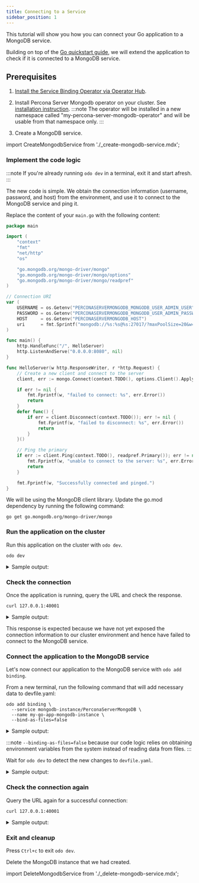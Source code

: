 ```yaml
---
title: Connecting to a Service
sidebar_position: 1
---
```


This tutorial will show you how you can connect your Go application to a MongoDB service.

Building on top of the [Go quickstart guide](../quickstart/go.md), we will extend the application to check if it is connected to a MongoDB service.

## Prerequisites
1. [Install the Service Binding Operator via Operator Hub](https://operatorhub.io/operator/service-binding-operator).

2. Install Percona Server Mongodb operator on your cluster. See [installation instruction](https://operatorhub.io/operator/percona-server-mongodb-operator).
:::note
The operator will be installed in a new namespace called "my-percona-server-mongodb-operator" and will be usable from that namespace only.
:::
3. Create a MongoDB service.

import CreateMongodbService from './_create-mongodb-service.mdx';

<CreateMongodbService/>

### Implement the code logic
:::note
If you're already running `odo dev` in a terminal, exit it and start afresh.
:::

The new code is simple. We obtain the connection information (username, password, and host) from the environment, and use it to connect to the MongoDB service and ping it. 

Replace the content of your `main.go` with the following content:
```go
package main

import (
	"context"
	"fmt"
	"net/http"
	"os"

	"go.mongodb.org/mongo-driver/mongo"
	"go.mongodb.org/mongo-driver/mongo/options"
	"go.mongodb.org/mongo-driver/mongo/readpref"
)

// Connection URI
var (
	USERNAME = os.Getenv("PERCONASERVERMONGODB_MONGODB_USER_ADMIN_USER")
	PASSWORD = os.Getenv("PERCONASERVERMONGODB_MONGODB_USER_ADMIN_PASSWORD")
	HOST     = os.Getenv("PERCONASERVERMONGODB_HOST")
	uri      = fmt.Sprintf("mongodb://%s:%s@%s:27017/?maxPoolSize=20&w=majority", USERNAME, PASSWORD, HOST)
)

func main() {
	http.HandleFunc("/", HelloServer)
	http.ListenAndServe("0.0.0.0:8080", nil)
}

func HelloServer(w http.ResponseWriter, r *http.Request) {
	// Create a new client and connect to the server
	client, err := mongo.Connect(context.TODO(), options.Client().ApplyURI(uri))

	if err != nil {
		fmt.Fprintf(w, "failed to connect: %s", err.Error())
		return
	}
	defer func() {
		if err = client.Disconnect(context.TODO()); err != nil {
			fmt.Fprintf(w, "failed to disconnect: %s", err.Error())
			return
		}
	}()

	// Ping the primary
	if err := client.Ping(context.TODO(), readpref.Primary()); err != nil {
		fmt.Fprintf(w, "unable to connect to the server: %s", err.Error())
		return
	}

	fmt.Fprintf(w, "Successfully connected and pinged.")
}
```
We will be using the MongoDB client library. Update the go.mod dependency by running the following command: 
```shell
go get go.mongodb.org/mongo-driver/mongo
```

### Run the application on the cluster
Run this application on the cluster with `odo dev`.
```shell
odo dev
```
<details>
<summary>Sample output:</summary>

```shell
$ odo dev
  __
 /  \__     Developing using the my-go-app Devfile
 \__/  \    Namespace: my-percona-server-mongodb-operator
 /  \__/    odo version: v3.0.0-rc1
 \__/

↪ Deploying to the cluster in developer mode
•  Waiting for Kubernetes resources  ...
⚠  Pod is Pending
✓  Pod is Running
✓  Syncing files into the container [152ms]
✓  Building your application in container on cluster (command: build) [15s]
•  Executing the application (command: run)  ...
-  Forwarding from 127.0.0.1:40001 -> 8080


Watching for changes in the current directory /tmp/go
Press Ctrl+c to exit `odo dev` and delete resources from the cluster

Pushing files...


File /tmp/go/.odo changed
•  Waiting for Kubernetes resources  ...
✓  Syncing files into the container [1ms]

Watching for changes in the current directory /tmp/go
Press Ctrl+c to exit `odo dev` and delete resources from the cluster
```
</details>


### Check the connection

Once the application is running, query the URL and check the response.
```shell
curl 127.0.0.1:40001
```
<details>
<summary>Sample output:</summary>

```shell
$ curl 127.0.0.1:40001
failed to connect: error validating uri: username required if URI contains user info
```
</details>


This response is expected because we have not yet exposed the connection information to our cluster environment and hence have failed to connect to the MongoDB service.

### Connect the application to the MongoDB service
Let's now connect our application to the MongoDB service with `odo add binding`.

From a new terminal, run the following command that will add necessary data to devfile.yaml:
```shell
odo add binding \
  --service mongodb-instance/PerconaServerMongoDB \
  --name my-go-app-mongodb-instance \
  --bind-as-files=false
```

<details>
<summary>Sample output:</summary>

```shell
$ odo add binding --service mongodb-instance/PerconaServerMongoDB --name my-go-app-mongodb-instance --bind-as-files=false
 ✓  Successfully added the binding to the devfile.
Run `odo dev` to create it on the cluster.
```
</details>


:::note
`--binding-as-files=false` because our code logic relies on obtaining environment variables from the system instead of reading data from files.
:::

Wait for `odo dev` to detect the new changes to `devfile.yaml`. 

<details>
<summary>Sample output:</summary>

```shell
$ odo dev
  __                                                                                                                                              
 /  \__     Developing using the my-go-app Devfile                                                                                                
 \__/  \    Namespace: my-percona-server-mongodb-operator                                                                                         
 /  \__/    odo version: v3.0.0-rc1
 \__/

↪ Deploying to the cluster in developer mode
•  Waiting for Kubernetes resources  ...
⚠  Pod is Pending
✓  Pod is Running
✓  Syncing files into the container [152ms]
✓  Building your application in container on cluster (command: build) [15s]
•  Executing the application (command: run)  ...
-  Forwarding from 127.0.0.1:40001 -> 8080


Watching for changes in the current directory /tmp/go
Press Ctrl+c to exit `odo dev` and delete resources from the cluster

Pushing files...


File /tmp/go/.odo changed
•  Waiting for Kubernetes resources  ...
✓  Syncing files into the container [1ms]

Watching for changes in the current directory /tmp/go
Press Ctrl+c to exit `odo dev` and delete resources from the cluster

Pushing files...


File /tmp/go/devfile.yaml changed
•  Waiting for Kubernetes resources  ...
✓  Creating kind ServiceBinding
Error occurred on Push - watch command was unable to push component: some servicebindings are not injected

Updating Component...

•  Waiting for Kubernetes resources  ...
Error occurred on Push - watch command was unable to push component: some servicebindings are not injected

⚠  Pod is Terminating
•  Waiting for Kubernetes resources  ...
✗  Finished executing the application (command: run) [1m]
⚠  No pod exists
⚠  Pod is Pending
✓  Pod is Running
✓  Syncing files into the container [170ms]
✓  Building your application in container on cluster (command: build) [192ms]
•  Executing the application (command: run)  ...
-  Forwarding from 127.0.0.1:40001 -> 8080


Watching for changes in the current directory /tmp/go
Press Ctrl+c to exit `odo dev` and delete resources from the cluster

Pushing files...


File /tmp/go/devfile.yaml changed

File /tmp/go/.odo/devstate.json changed
•  Waiting for Kubernetes resources  ...
✓  Syncing files into the container [1ms]

Watching for changes in the current directory /tmp/go
Press Ctrl+c to exit `odo dev` and delete resources from the cluster


```
</details>


### Check the connection again
Query the URL again for a successful connection: 
```shell
curl 127.0.0.1:40001
```

<details>
<summary>Sample output:</summary>

```shell
$ curl 127.0.0.1:40001
Successfully connected and pinged.
```
</details>


### Exit and cleanup
Press `Ctrl+c` to exit `odo dev`.

Delete the MongoDB instance that we had created.

import DeleteMongodbService from './_delete-mongodb-service.mdx';

<DeleteMongodbService/>
